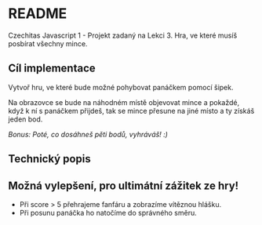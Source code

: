 # README #

Czechitas Javascript 1 - Projekt zadaný na Lekci 3. Hra, ve které musíš posbírat všechny mince.

Cíl implementace
---

Vytvoř hru, ve které bude možné pohybovat panáčkem pomocí šipek.

Na obrazovce se bude na náhodném místě objevovat mince a pokaždé, když k ní s panáčkem přijdeš, tak se mince přesune na jiné místo a ty získáš jeden bod.

*Bonus: Poté, co dosáhneš pěti bodů, vyhráváš! :)*

Technický popis
---

<!-- - Máme panáčka a nastavené absolutní pozicování (už připraveno v CSS) a umíme ho posouvat pomocí **top/left**.
- Vytvoříme proměnné pro startovní souřadnice panáčka a umístíme ho na ně.
- Přidáme na <body> událost **onkeydown** a budeme testovat kurzorové šipky. -->
<!-- - Pro jednotlivé šipky měníme souřadnice a vždy znovu umístíme panáčka. -->
<!-- - Panáček leze z obrazovky - omezíme jeho pohyb na 0 - **window.innerWidth/innerHeight**. -->

<!-- - Přidáme minci (je v HTML v komentáři).
- Na startu hry umístíme minci na náhodnou pozici. -->
<!-- - Při každém pohybu testujeme, zda se panáček neprotíná s mincí - v JS připravená podmínka pro průnik dvou obdélníků. -->
<!-- - Pokud panáček sebere minci, posuneme minci na jinou náhodnou pozici. -->

Možná vylepšení, pro ultimátní zážitek ze hry!
---

<!-- - V průběhu hry bude hrát zvukový podkres.
- Při sebrání mince přehrajeme zvuk. -->
<!-- - Přidáme score a při sebrání mince přičítáme. -->
- Při score > 5 přehrajeme fanfáru a zobrazíme vítěznou hlášku.
- Při posunu panáčka ho natočíme do správného směru.